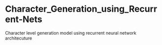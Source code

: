 # Character_Generation_using_Recurrent-Nets
Character level generation model using recurrent neural network architecuture
